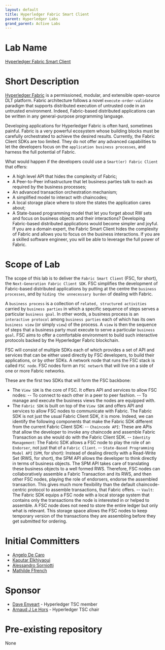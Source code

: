 ```yaml
---
layout: default
title: Hyperledger Fabric Smart Client
parent: Hyperledger Labs
grand_parent: Active Labs
---
```

# Lab Name

[Hyperledger Fabric Smart Client](https://github.com/hyperledger-labs/fabric-smart-client)

# Short Description

[Hyperledger Fabric]('https://www.hyperledger.org/use/fabric') is a permissioned, modular, and extensible open-source DLT platform. Fabric architecture follows a novel `execute-order-validate` paradigm that supports distributed execution of untrusted code in an untrusted environment. Indeed, Fabric-based distributed applications can be written in any general-purpose programming language.  

Developing applications for Hyperledger Fabric is often hard, sometimes painful. Fabric is a very powerful ecosystem whose building blocks must be carefully orchestrated to achieve the desired results. Currently, the Fabric Client SDKs are too limited. They do not offer any advanced capabilities to let the developers focus on the `application business processes`, and harness the full potential of Fabric.

What would happen if the developers could use a `Smart(er) Fabric Client` that offers:
- A high level API that hides the complexity of Fabric;
- A Peer-to-Peer infrastructure that let business parties talk to each as required by the business processes;
- An advanced transaction orchestration mechanism;
- A simplified model to interact with chaincodes;
- A local storage place where to store the states the application cares about;
- A State-based programming model that let you forget about RW sets and focus on business objects and their interactions?
Developing Fabric-based distributed applications would become simpler and joyful.
If you are a domain expert, the Fabric Smart Client hides the complexity of Fabric and allows you to focus on the business interactions.
If you are a skilled software engineer, you will be able to leverage the full power of Fabric.

# Scope of Lab

The scope of this lab is to deliver the `Fabric Smart Client` (FSC, for short), the `Next-Generation Fabric Client SDK`. FSC simplifies the development of Fabric-based distributed applications by putting at the centre the `business processes`, and by `hiding the unnecessary burden` of dealing with Fabric.

A `business process` is a collection of `related, structured activities` carried by `business parties` in which a specific sequence of steps serves a particular `business goal`. In other words, a business process is an `interactive protocol` among `business parties` each of which has its own `business view` (or simply `view`) of the process. A `view` is then the sequence of steps that a business party must execute to serve a particular `business goal`.
FSC aims to offer a comfortable environment to build such interactive protocols backed by the Hyperledger Fabric blockchain.

FSC will consist of multiple SDKs each of which provides a set of API and services that can be either used directly by FSC developers, to build their applications, or by other SDKs. A network node that runs the FSC stack is called `FSC node`. FSC nodes form an `FSC network` that will live on a side of one or more Fabric networks.

These are the first two SDKs that will form the FSC backbone:
- The `View SDK` is the core of FSC. It offers API and services to allow FSC nodes:
-- To connect to each other in a peer to peer fashion.
-- To manage and execute the business views the nodes are equipped with.
- The `Fabric SDK` is built on top of the `View SDK` and offers API and services to allow FSC nodes to communicate with Fabric. The Fabric SDK is not just the usual Fabric Client SDK, it is more. Indeed, we can identify the following components that make the Fabric SDK different from the current Fabric Client SDK:
-- `Chaincode API`: These are APIs that allow the developer to invoke any chaincode and assemble Fabric Transaction as she would do with the Fabric Client SDK.
-- `Identity Management`: The Fabric SDK allows a FSC node to play the role of an `Endorser`, not just that of a `Fabric Client`.
-- `State-Based Programming Model API` (`SPM`, for short): Instead of dealing directly with a Read-Write Set (RWS, for short), the SPM API allows the developer to think directly in terms of business objects. The SPM API takes care of translating these business objects to a well formed RWS. Therefore, FSC nodes can collaboratively assemble a Fabric Transaction and its RWS, and then other FSC nodes, playing the role of endorsers, endorse the assembled transaction. This gives much more flexibility than the default chaincode-centric protocol to assemble transactions, that Fabric offers.
-- `Vault`: The Fabric SDK equips a FSC node with a local storage system that contains only the transactions the node is interested in or helped to assemble. A FSC node does not need to store the entire ledger but only what is relevant. This storage space allows the FSC nodes to keep temporary version of the transactions they are assembling before they get submitted for ordering.

# Initial Committers

- [Angelo De Caro](`https://github.com/adecaro`)
- [Kaoutar Elkhiyaoui](`https://github.com/KElkhiyaoui`)
- [Alessandro Sorniotti](`https://github.com/ale-linux`)
- [Mathilde Ffrench](`https://github.com/mffrench`)

# Sponsor

- [Dave Enyeart](https://github.com/denyeart) - Hyperledger TSC member
- [Arnaud J Le Hors](https://github.com/lehors) - Hyperledger TSC chair

# Pre-existing repository

None
